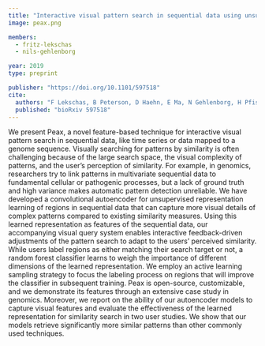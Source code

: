 ```yaml
---
title: "Interactive visual pattern search in sequential data using unsupervised deep representation learning"
image: peax.png

members:
  - fritz-lekschas
  - nils-gehlenborg

year: 2019
type: preprint

publisher: "https://doi.org/10.1101/597518"
cite:
  authors: "F Lekschas, B Peterson, D Haehn, E Ma, N Gehlenborg, H Pfister"
  published: "bioRxiv 597518"
---
```

We present Peax, a novel feature-based technique for interactive visual pattern search in sequential data, like time series or data mapped to a genome sequence. Visually searching for patterns by similarity is often challenging because of the large search space, the visual complexity of patterns, and the user’s perception of similarity. For example, in genomics, researchers try to link patterns in multivariate sequential data to fundamental cellular or pathogenic processes, but a lack of ground truth and high variance makes automatic pattern detection unreliable. We have developed a convolutional autoencoder for unsupervised representation learning of regions in sequential data that can capture more visual details of complex patterns compared to existing similarity measures. Using this learned representation as features of the sequential data, our accompanying visual query system enables interactive feedback-driven adjustments of the pattern search to adapt to the users’ perceived similarity. While users label regions as either matching their search target or not, a random forest classifier learns to weigh the importance of different dimensions of the learned representation. We employ an active learning sampling strategy to focus the labeling process on regions that will improve the classifier in subsequent training. Peax is open-source, customizable, and we demonstrate its features through an extensive case study in genomics. Moreover, we report on the ability of our autoencoder models to capture visual features and evaluate the effectiveness of the learned representation for similarity search in two user studies. We show that our models retrieve significantly more similar patterns than other commonly used techniques.
